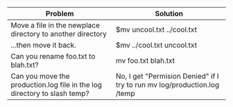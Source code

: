 |Problem|Solution|
|-----|---------|
Move a file in the newplace directory to another directory|$mv uncool.txt ../cool.txt|
|...then move it back.|$mv ../cool.txt  uncool.txt|
|Can you rename foo.txt to blah.txt?|mv foo.txt blah.txt|
|Can you move the production.log file in the log directory to slash temp?|No, I get "Permision Denied" if I try to run mv log/production.log /temp|
